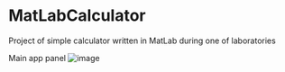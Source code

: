 # MatLabCalculator
Project of simple calculator written in MatLab during one of laboratories


Main app panel
![image](https://user-images.githubusercontent.com/73364581/122295184-310c4b80-cef9-11eb-93ef-8b0ce98cb7a8.png)
